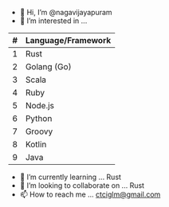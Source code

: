 - 👋 Hi, I’m @nagavijayapuram
- 👀 I’m interested in ...

| # | Language/Framework |
| - | ------------------ |
| 1 | Rust |
| 2 | Golang (Go) |
| 3 | Scala |
| 4 | Ruby |
| 5 | Node.js |
| 6 | Python |
| 7 | Groovy |
| 8 | Kotlin |
| 9 | Java |

- 🌱 I’m currently learning ... Rust
- 💞️ I’m looking to collaborate on ... Rust
- 📫 How to reach me ... ctciglm@gmail.com

<!---
nagavijayapuram/nagavijayapuram is a ✨ special ✨ repository because its `README.md` (this file) appears on your GitHub profile.
You can click the Preview link to take a look at your changes.
--->

